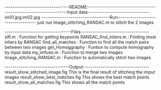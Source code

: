 ---------------------------------README-----------------------------------
--------------------------------Input data:------------------------------- 
im01.jpg;im02.jpg
-----------------------------------Run:-----------------------------------
just run Image_stitching_RANSAC.m to stitch the 2 images

----------------------------------Files-----------------------------------
sift.m : 
    Function for getting keypoints
RANSAC_find_inliers.m :
    Finding most inliers by RANSAC
find_all_matches :
    Function to find all the match pairs between two images
get_Homoggraphy :
    Funtion to compute homography by input data
my_imfuse.m :
    Function to merge two images
Image_stitching_RANSAC.m :
    Function to automatically stitch two images

---------------------------------Output----------------------------------
result_show_stitched_image.fig
    This is the final result of stitching the imput images
result_show_best_matches.fig
    This shows the best match points
result_show_all_matches.fig
    This shows all the match points